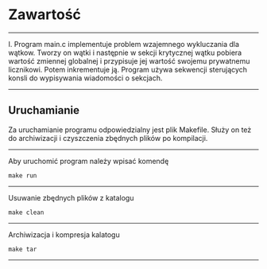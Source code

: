 # Zawartość

----------------------------------------------------------------

I. Program main.c implementuje problem wzajemnego wykluczania 
dla wątkow. Tworzy on wątki i następnie w sekcji krytycznej wątku
pobiera wartość zmiennej globalnej i przypisuje jej wartość
swojemu prywatnemu licznikowi. Potem inkrementuje ją. 
Program używa sekwencji sterujących konsli do wypisywania wiadomości
o sekcjach.

-----------------------------------------------------------------
Uruchamianie
-----------------------------------------------------------------

Za uruchamianie programu odpowiedzialny jest plik Makefile.
Służy on też do archiwizacji i czyszczenia zbędnych plików 
po kompilacji.

-----------------------------------------------------------------
Aby uruchomić program należy wpisać komendę 

    make run 
-----------------------------------------------------------------
Usuwanie zbędnych plików z katalogu

    make clean
-----------------------------------------------------------------
Archiwizacja i kompresja kalatogu

    make tar
-----------------------------------------------------------------